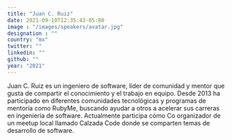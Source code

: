 ```yaml
---
title: "Juan C. Ruiz"
date: 2021-09-10T12:35:43-05:00
image : "/images/speakers/avatar.jpg"
designation : ""
country: "mx"
twitter: ""
linkedin: ""
github: ""
year: "2021"
---
```


Juan C. Ruiz es un ingeniero de software, líder de comunidad y mentor que gusta de compartir el conocimiento y el trabajo en equipo. Desde 2013 ha participado en diferentes comunidades tecnológicas y programas de mentoría como RubyMe, buscando ayudar a otros a acelerar sus carreras en ingeniería de software. Actualmente participa cómo Co organizador de un meetup local llamado Calzada Code donde se comparten temas de desarrollo de software.
